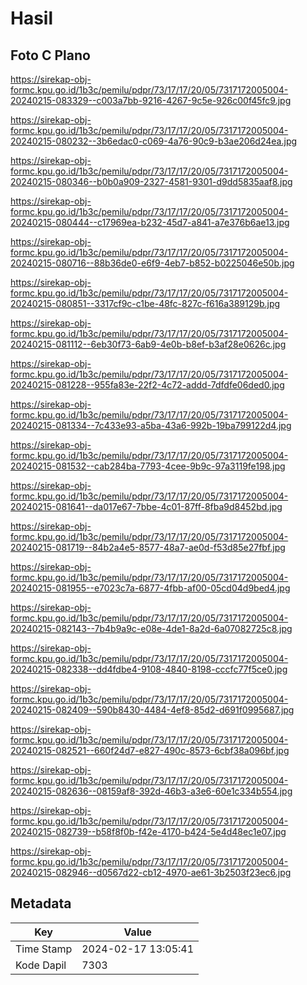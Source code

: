 # Hasil

## Foto C Plano

https://sirekap-obj-formc.kpu.go.id/1b3c/pemilu/pdpr/73/17/17/20/05/7317172005004-20240215-083329--c003a7bb-9216-4267-9c5e-926c00f45fc9.jpg

https://sirekap-obj-formc.kpu.go.id/1b3c/pemilu/pdpr/73/17/17/20/05/7317172005004-20240215-080232--3b6edac0-c069-4a76-90c9-b3ae206d24ea.jpg

https://sirekap-obj-formc.kpu.go.id/1b3c/pemilu/pdpr/73/17/17/20/05/7317172005004-20240215-080346--b0b0a909-2327-4581-9301-d9dd5835aaf8.jpg

https://sirekap-obj-formc.kpu.go.id/1b3c/pemilu/pdpr/73/17/17/20/05/7317172005004-20240215-080444--c17969ea-b232-45d7-a841-a7e376b6ae13.jpg

https://sirekap-obj-formc.kpu.go.id/1b3c/pemilu/pdpr/73/17/17/20/05/7317172005004-20240215-080716--88b36de0-e6f9-4eb7-b852-b0225046e50b.jpg

https://sirekap-obj-formc.kpu.go.id/1b3c/pemilu/pdpr/73/17/17/20/05/7317172005004-20240215-080851--3317cf9c-c1be-48fc-827c-f616a389129b.jpg

https://sirekap-obj-formc.kpu.go.id/1b3c/pemilu/pdpr/73/17/17/20/05/7317172005004-20240215-081112--6eb30f73-6ab9-4e0b-b8ef-b3af28e0626c.jpg

https://sirekap-obj-formc.kpu.go.id/1b3c/pemilu/pdpr/73/17/17/20/05/7317172005004-20240215-081228--955fa83e-22f2-4c72-addd-7dfdfe06ded0.jpg

https://sirekap-obj-formc.kpu.go.id/1b3c/pemilu/pdpr/73/17/17/20/05/7317172005004-20240215-081334--7c433e93-a5ba-43a6-992b-19ba799122d4.jpg

https://sirekap-obj-formc.kpu.go.id/1b3c/pemilu/pdpr/73/17/17/20/05/7317172005004-20240215-081532--cab284ba-7793-4cee-9b9c-97a3119fe198.jpg

https://sirekap-obj-formc.kpu.go.id/1b3c/pemilu/pdpr/73/17/17/20/05/7317172005004-20240215-081641--da017e67-7bbe-4c01-87ff-8fba9d8452bd.jpg

https://sirekap-obj-formc.kpu.go.id/1b3c/pemilu/pdpr/73/17/17/20/05/7317172005004-20240215-081719--84b2a4e5-8577-48a7-ae0d-f53d85e27fbf.jpg

https://sirekap-obj-formc.kpu.go.id/1b3c/pemilu/pdpr/73/17/17/20/05/7317172005004-20240215-081955--e7023c7a-6877-4fbb-af00-05cd04d9bed4.jpg

https://sirekap-obj-formc.kpu.go.id/1b3c/pemilu/pdpr/73/17/17/20/05/7317172005004-20240215-082143--7b4b9a9c-e08e-4de1-8a2d-6a07082725c8.jpg

https://sirekap-obj-formc.kpu.go.id/1b3c/pemilu/pdpr/73/17/17/20/05/7317172005004-20240215-082338--dd4fdbe4-9108-4840-8198-cccfc77f5ce0.jpg

https://sirekap-obj-formc.kpu.go.id/1b3c/pemilu/pdpr/73/17/17/20/05/7317172005004-20240215-082409--590b8430-4484-4ef8-85d2-d691f0995687.jpg

https://sirekap-obj-formc.kpu.go.id/1b3c/pemilu/pdpr/73/17/17/20/05/7317172005004-20240215-082521--660f24d7-e827-490c-8573-6cbf38a096bf.jpg

https://sirekap-obj-formc.kpu.go.id/1b3c/pemilu/pdpr/73/17/17/20/05/7317172005004-20240215-082636--08159af8-392d-46b3-a3e6-60e1c334b554.jpg

https://sirekap-obj-formc.kpu.go.id/1b3c/pemilu/pdpr/73/17/17/20/05/7317172005004-20240215-082739--b58f8f0b-f42e-4170-b424-5e4d48ec1e07.jpg

https://sirekap-obj-formc.kpu.go.id/1b3c/pemilu/pdpr/73/17/17/20/05/7317172005004-20240215-082946--d0567d22-cb12-4970-ae61-3b2503f23ec6.jpg


## Metadata

| Key        | Value               |
| ---------- | ------------------- |
| Time Stamp | 2024-02-17 13:05:41 |
| Kode Dapil | 7303                |



